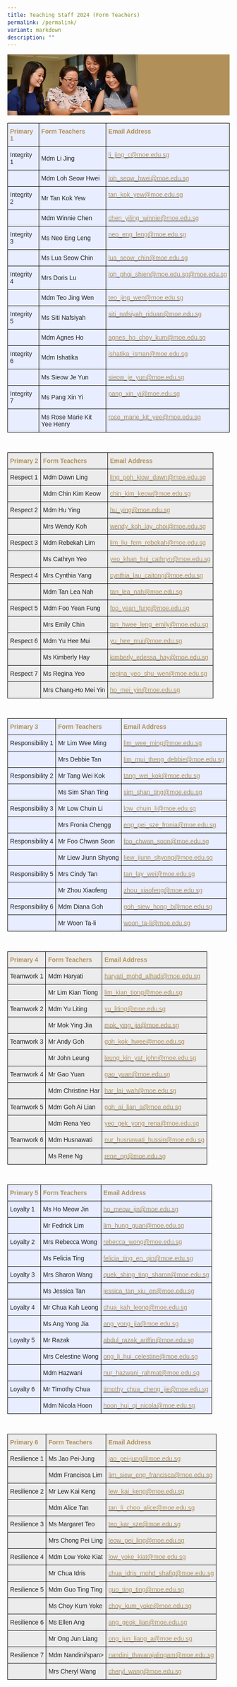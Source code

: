 ```yaml
---
title: Teaching Staff 2024 (Form Teachers)
permalink: /permalink/
variant: markdown
description: ""
---
```

![](/images/Website%20Banners%20Subpage/948x260%20masterhead%20-%20About%20Pei%20Hwa4.jpg)
<style type="text/css">
.tg  {border-collapse:collapse;border-spacing:0;}
.tg td{border-color:black;border-style:solid;border-width:1px;font-family:Arial, sans-serif;font-size:14px;
  overflow:hidden;padding:10px 5px;word-break:normal;}
.tg th{border-color:black;border-style:solid;border-width:1px;font-family:Arial, sans-serif;font-size:14px;
  font-weight:normal;overflow:hidden;padding:10px 5px;word-break:normal;}
.tg .tg-lmb7{background-color:#E8EDFF;color:#B29059;text-align:left;vertical-align:top}
.tg .tg-ys2m{background-color:#E8EDFF;color:#B29059;font-weight:bold;text-align:left;vertical-align:top}
.tg .tg-lr6o{background-color:#E8EDFF;color:#222;text-align:left;vertical-align:middle}
</style>
<table class="tg">
<thead>
  <tr>
    <th class="tg-ys2m"><span style="font-weight:700;color:#B29059">Primary 1</span></th>
    <th class="tg-ys2m"><span style="font-weight:700;color:#B29059">Form Teachers</span></th>
    <th class="tg-ys2m"><span style="font-weight:700;color:#B29059">Email Address</span></th>
  </tr>
</thead>
<tbody>
  <tr>
    <td class="tg-lr6o"><span style="color:#222">Integrity 1</span></td>
    <td class="tg-lr6o"><span style="color:#222">Mdm Li Jing</span></td>
    <td class="tg-lmb7"><a href="mailto:li_jing_c@moe.edu.sg"><span style="text-decoration:none;color:#B29059">li_jing_c@moe.edu.sg</span></a></td>
  </tr>
  <tr>
    <td class="tg-lr6o"><span style="color:#222"> </span></td>
    <td class="tg-lr6o"><span style="color:#222">Mdm Loh Seow Hwei</span></td>
    <td class="tg-lmb7"><a href="mailto:loh_seow_hwei@moe.edu.sg"><span style="text-decoration:none;color:#B29059">loh_seow_hwei@moe.edu.sg</span></a></td>
  </tr>
  <tr>
    <td class="tg-lr6o"><span style="color:#222">Integrity 2</span></td>
    <td class="tg-lr6o"><span style="color:#222">Mr Tan Kok Yew</span></td>
    <td class="tg-lmb7"><a href="mailto:tan_kok_yew@moe.edu.sg"><span style="text-decoration:none;color:#B29059">tan_kok_yew@moe.edu.sg</span></a></td>
  </tr>
  <tr>
    <td class="tg-lr6o"><span style="color:#222"> </span></td>
    <td class="tg-lr6o"><span style="color:#222">Mdm Winnie Chen</span></td>
    <td class="tg-lmb7"><a href="mailto:chen_yiling_winnie@moe.edu.sg"><span style="text-decoration:none;color:#B29059">chen_yiling_winnie@moe.edu.sg</span></a></td>
  </tr>
  <tr>
    <td class="tg-lr6o"><span style="color:#222">Integrity 3</span></td>
    <td class="tg-lr6o"><span style="color:#222">Ms Neo Eng Leng</span></td>
    <td class="tg-lmb7"><a href="mailto:neo_eng_leng@moe.edu.sg"><span style="text-decoration:none;color:#B29059">neo_eng_leng@moe.edu.sg</span></a></td>
  </tr>
  <tr>
    <td class="tg-lr6o"><span style="color:#222"> </span></td>
    <td class="tg-lr6o"><span style="color:#222">Ms Lua Seow Chin</span></td>
    <td class="tg-lmb7"><a href="mailto:lua_seow_chin@moe.edu.sg"><span style="text-decoration:none;color:#B29059">lua_seow_chin@moe.edu.sg</span></a></td>
  </tr>
  <tr>
    <td class="tg-lr6o"><span style="color:#222">Integrity 4</span></td>
    <td class="tg-lr6o"><span style="color:#222">Mrs Doris Lu</span></td>
    <td class="tg-lmb7"><a href="mailto:loh_phoi_shien@moe.edu.sg@moe.edu.sg"><span style="text-decoration:none;color:#B29059">loh_phoi_shien@moe.edu.sg@moe.edu.sg</span></a></td>
  </tr>
  <tr>
    <td class="tg-lr6o"><span style="color:#222"> </span></td>
    <td class="tg-lr6o"><span style="color:#222">Mdm Teo Jing Wen</span></td>
    <td class="tg-lmb7"><a href="mailto:teo_jing_wen@moe.edu.sg"><span style="text-decoration:none;color:#B29059">teo_jing_wen@moe.edu.sg</span></a></td>
  </tr>
  <tr>
    <td class="tg-lr6o"><span style="color:#222">Integrity 5</span></td>
    <td class="tg-lr6o"><span style="color:#222">Ms Siti Nafsiyah</span></td>
    <td class="tg-lmb7"><a href="mailto:siti_nafsiyah_riduan@moe.edu.sg"><span style="text-decoration:none;color:#B29059">siti_nafsiyah_riduan@moe.edu.sg</span></a></td>
  </tr>
  <tr>
    <td class="tg-lr6o"><span style="color:#222"> </span></td>
    <td class="tg-lr6o"><span style="color:#222">Mdm Agnes Ho</span></td>
    <td class="tg-lmb7"><a href="mailto:agnes_ho_choy_kum@moe.edu.sg"><span style="text-decoration:none;color:#B29059">agnes_ho_choy_kum@moe.edu.sg</span></a></td>
  </tr>
  <tr>
    <td class="tg-lr6o"><span style="color:#222">Integrity 6</span></td>
    <td class="tg-lr6o"><span style="color:#222">Mdm Ishatika</span></td>
    <td class="tg-lmb7"><a href="mailto:ishatika_isman@moe.edu.sg"><span style="text-decoration:none;color:#B29059">ishatika_isman@moe.edu.sg</span></a></td>
  </tr>
  <tr>
    <td class="tg-lr6o"><span style="color:#222"> </span></td>
    <td class="tg-lr6o"><span style="color:#222">Ms Sieow Je Yun</span></td>
    <td class="tg-lmb7"><a href="mailto:sieow_je_yun@moe.edu.sg"><span style="text-decoration:none;color:#B29059">sieow_je_yun@moe.edu.sg</span></a></td>
  </tr>
  <tr>
    <td class="tg-lr6o"><span style="color:#222">Integrity 7</span></td>
    <td class="tg-lr6o"><span style="color:#222">Ms Pang Xin Yi</span></td>
    <td class="tg-lmb7"><a href="mailto:pang_xin_yi@moe.edu.sg"><span style="text-decoration:none;color:#B29059">pang_xin_yi@moe.edu.sg</span></a></td>
  </tr>
  <tr>
    <td class="tg-lr6o"><span style="color:#222"> </span></td>
    <td class="tg-lr6o"><span style="color:#222">Ms Rose Marie Kit Yee Henry</span></td>
    <td class="tg-lmb7"><a href="mailto:rose_marie_kit_yee@moe.edu.sg"><span style="text-decoration:none;color:#B29059">rose_marie_kit_yee@moe.edu.sg</span></a></td>
  </tr>
</tbody>
</table>

<br>

<style type="text/css">
.tg  {border-collapse:collapse;border-spacing:0;}
.tg td{border-color:black;border-style:solid;border-width:1px;font-family:Arial, sans-serif;font-size:14px;
  overflow:hidden;padding:10px 5px;word-break:normal;}
.tg th{border-color:black;border-style:solid;border-width:1px;font-family:Arial, sans-serif;font-size:14px;
  font-weight:normal;overflow:hidden;padding:10px 5px;word-break:normal;}
.tg .tg-fxx4{background-color:#ECECEC;color:#222;text-align:left;vertical-align:middle}
.tg .tg-2x16{background-color:#ECECEC;color:#B29059;font-weight:bold;text-align:left;vertical-align:top}
.tg .tg-gqk5{background-color:#ECECEC;color:#B29059;text-align:left;vertical-align:top}
</style>
<table class="tg">
<thead>
  <tr>
    <th class="tg-2x16"><span style="font-weight:700;color:#B29059">Primary 2</span></th>
    <th class="tg-2x16"><span style="font-weight:700;color:#B29059">Form Teachers</span></th>
    <th class="tg-2x16"><span style="font-weight:700;color:#B29059">Email Address</span></th>
  </tr>
</thead>
<tbody>
  <tr>
    <td class="tg-fxx4"><span style="color:#222">Respect 1</span></td>
    <td class="tg-fxx4"><span style="color:#222">Mdm Dawn Ling</span></td>
    <td class="tg-gqk5"><a href="mailto:ling_poh_kiow_dawn@moe.edu.sg"><span style="text-decoration:none;color:#B29059">ling_poh_kiow_dawn@moe.edu.sg</span></a></td>
  </tr>
  <tr>
    <td class="tg-fxx4"><span style="color:#222"> </span></td>
    <td class="tg-fxx4"><span style="color:#222">Mdm Chin Kim Keow</span></td>
    <td class="tg-gqk5"><a href="mailto:chin_kim_keow@moe.edu.sg"><span style="text-decoration:none;color:#B29059">chin_kim_keow@moe.edu.sg</span></a></td>
  </tr>
  <tr>
    <td class="tg-fxx4"><span style="color:#222">Respect 2</span></td>
    <td class="tg-fxx4"><span style="color:#222">Mdm Hu Ying</span></td>
    <td class="tg-gqk5"><a href="mailto:hu_ying@moe.edu.sg"><span style="text-decoration:none;color:#B29059">hu_ying@moe.edu.sg</span></a></td>
  </tr>
  <tr>
    <td class="tg-fxx4"><span style="color:#222"> </span></td>
    <td class="tg-fxx4"><span style="color:#222">Mrs Wendy Koh</span></td>
    <td class="tg-gqk5"><a href="mailto:wendy_koh_lay_choi@moe.edu.sg"><span style="text-decoration:none;color:#B29059">wendy_koh_lay_choi@moe.edu.sg</span></a></td>
  </tr>
  <tr>
    <td class="tg-fxx4"><span style="color:#222">Respect 3</span></td>
    <td class="tg-fxx4"><span style="color:#222">Mdm Rebekah Lim</span></td>
    <td class="tg-gqk5"><a href="mailto:lim_liu_fern_rebekah@moe.edu.sg"><span style="text-decoration:none;color:#B29059">lim_liu_fern_rebekah@moe.edu.sg</span></a></td>
  </tr>
  <tr>
    <td class="tg-fxx4"><span style="color:#222"> </span></td>
    <td class="tg-fxx4"><span style="color:#222">Ms Cathryn Yeo</span></td>
    <td class="tg-gqk5"><a href="mailto:yeo_khan_hui_cathryn@moe.edu.sg"><span style="text-decoration:none;color:#B29059">yeo_khan_hui_cathryn@moe.edu.sg</span></a></td>
  </tr>
  <tr>
    <td class="tg-fxx4"><span style="color:#222">Respect 4</span></td>
    <td class="tg-fxx4"><span style="color:#222">Mrs Cynthia Yang</span></td>
    <td class="tg-gqk5"><a href="mailto:cynthia_lau_caitong@moe.edu.sg"><span style="text-decoration:none;color:#B29059">cynthia_lau_caitong@moe.edu.sg</span></a></td>
  </tr>
  <tr>
    <td class="tg-fxx4"><span style="color:#222"> </span></td>
    <td class="tg-fxx4"><span style="color:#222">Mdm Tan Lea Nah</span></td>
    <td class="tg-gqk5"><a href="mailto:tan_lea_nah@moe.edu.sg"><span style="text-decoration:none;color:#B29059">tan_lea_nah@moe.edu.sg</span></a></td>
  </tr>
  <tr>
    <td class="tg-fxx4"><span style="color:#222">Respect 5</span></td>
    <td class="tg-fxx4"><span style="color:#222">Mdm Foo Yean Fung</span></td>
    <td class="tg-gqk5"><a href="mailto:foo_yean_fung@moe.edu.sg"><span style="text-decoration:none;color:#B29059">foo_yean_fung@moe.edu.sg</span></a></td>
  </tr>
  <tr>
    <td class="tg-fxx4"><span style="color:#222"> </span></td>
    <td class="tg-fxx4"><span style="color:#222">Mrs Emily Chin</span></td>
    <td class="tg-gqk5"><a href="mailto:tan_hwee_leng_emily@moe.edu.sg"><span style="text-decoration:none;color:#B29059">tan_hwee_leng_emily@moe.edu.sg</span></a></td>
  </tr>
  <tr>
    <td class="tg-fxx4"><span style="color:#222">Respect 6</span></td>
    <td class="tg-fxx4"><span style="color:#222">Mdm Yu Hee Mui</span></td>
    <td class="tg-gqk5"><a href="mailto:yu_hee_mui@moe.edu.sg"><span style="text-decoration:none;color:#B29059">yu_hee_mui@moe.edu.sg</span></a></td>
  </tr>
  <tr>
    <td class="tg-fxx4"><span style="color:#222"> </span></td>
    <td class="tg-fxx4"><span style="color:#222">Ms Kimberly Hay</span></td>
    <td class="tg-gqk5"><a href="mailto:kimberly_edessa_hay@moe.edu.sg"><span style="text-decoration:none;color:#B29059">kimberly_edessa_hay@moe.edu.sg</span></a></td>
  </tr>
  <tr>
    <td class="tg-fxx4"><span style="color:#222">Respect 7</span></td>
    <td class="tg-fxx4"><span style="color:#222">Ms Regina Yeo</span></td>
    <td class="tg-gqk5"><a href="mailto:regina_yeo_shu_wen@moe.edu.sg"><span style="text-decoration:none;color:#B29059">regina_yeo_shu_wen@moe.edu.sg</span></a></td>
  </tr>
  <tr>
    <td class="tg-fxx4"><span style="color:#222"> </span></td>
    <td class="tg-fxx4"><span style="color:#222">Mrs Chang-Ho Mei Yin</span></td>
    <td class="tg-gqk5"><a href="mailto:ho_mei_yin@moe.edu.sg"><span style="text-decoration:none;color:#B29059">ho_mei_yin@moe.edu.sg</span></a></td>
  </tr>
</tbody>
</table>

<br>

<style type="text/css">
.tg  {border-collapse:collapse;border-spacing:0;}
.tg td{border-color:black;border-style:solid;border-width:1px;font-family:Arial, sans-serif;font-size:14px;
  overflow:hidden;padding:10px 5px;word-break:normal;}
.tg th{border-color:black;border-style:solid;border-width:1px;font-family:Arial, sans-serif;font-size:14px;
  font-weight:normal;overflow:hidden;padding:10px 5px;word-break:normal;}
.tg .tg-lmb7{background-color:#E8EDFF;color:#B29059;text-align:left;vertical-align:top}
.tg .tg-ys2m{background-color:#E8EDFF;color:#B29059;font-weight:bold;text-align:left;vertical-align:top}
.tg .tg-lr6o{background-color:#E8EDFF;color:#222;text-align:left;vertical-align:middle}
</style>
<table class="tg">
<thead>
  <tr>
    <th class="tg-ys2m"><span style="font-weight:700;color:#B29059">Primary 3</span></th>
    <th class="tg-ys2m"><span style="font-weight:700;color:#B29059">Form Teachers</span></th>
    <th class="tg-ys2m"><span style="font-weight:700;color:#B29059">Email Address</span></th>
  </tr>
</thead>
<tbody>
  <tr>
    <td class="tg-lr6o"><span style="color:#222">Responsibility 1</span></td>
    <td class="tg-lr6o"><span style="color:#222">Mr Lim Wee Ming</span></td>
    <td class="tg-lmb7"><a href="mailto:lim_wee_ming@moe.edu.sg"><span style="text-decoration:none;color:#B29059">lim_wee_ming@moe.edu.sg</span></a></td>
  </tr>
  <tr>
    <td class="tg-lr6o"><span style="color:#222"> </span></td>
    <td class="tg-lr6o"><span style="color:#222">Mrs Debbie Tan</span></td>
    <td class="tg-lmb7"><a href="mailto:lim_mui_theng_debbie@moe.edu.sg"><span style="text-decoration:none;color:#B29059">lim_mui_theng_debbie@moe.edu.sg</span></a></td>
  </tr>
  <tr>
    <td class="tg-lr6o"><span style="color:#222">Responsibility 2</span></td>
    <td class="tg-lr6o"><span style="color:#222">Mr Tang Wei Kok</span></td>
    <td class="tg-lmb7"><a href="mailto:tang_wei_kok@moe.edu.sg"><span style="text-decoration:none;color:#B29059">tang_wei_kok@moe.edu.sg</span></a></td>
  </tr>
  <tr>
    <td class="tg-lr6o"><span style="color:#222"> </span></td>
    <td class="tg-lr6o"><span style="color:#222">Ms Sim Shan Ting</span></td>
    <td class="tg-lmb7"><a href="mailto:sim_shan_ting@moe.edu.sg"><span style="text-decoration:none;color:#B29059">sim_shan_ting@moe.edu.sg</span></a></td>
  </tr>
  <tr>
    <td class="tg-lr6o"><span style="color:#222">Responsibility 3</span></td>
    <td class="tg-lr6o"><span style="color:#222">Mr Low Chuin Li</span></td>
    <td class="tg-lmb7"><a href="mailto:low_chuin_li@moe.edu.sg"><span style="text-decoration:none;color:#B29059">low_chuin_li@moe.edu.sg</span></a></td>
  </tr>
  <tr>
    <td class="tg-lr6o"><span style="color:#222"> </span></td>
    <td class="tg-lr6o"><span style="color:#222">Mrs Fronia Chengg</span></td>
    <td class="tg-lmb7"><a href="mailto:eng_pei_sze_fronia@moe.edu.sg%C2%A0"><span style="text-decoration:none;color:#B29059">eng_pei_sze_fronia@moe.edu.sg </span></a></td>
  </tr>
  <tr>
    <td class="tg-lr6o"><span style="color:#222">Responsibility 4</span></td>
    <td class="tg-lr6o"><span style="color:#222">Mr Foo Chwan Soon</span></td>
    <td class="tg-lmb7"><a href="mailto:foo_chwan_soon@moe.edu.sg"><span style="text-decoration:none;color:#B29059">foo_chwan_soon@moe.edu.sg</span></a></td>
  </tr>
  <tr>
    <td class="tg-lr6o"><span style="color:#222"> </span></td>
    <td class="tg-lr6o"><span style="color:#222">Mr Liew Jiunn Shyong</span></td>
    <td class="tg-lmb7"><a href="mailto:liew_jiunn_shyong@moe.edu.sg"><span style="text-decoration:none;color:#B29059">liew_jiunn_shyong@moe.edu.sg</span></a></td>
  </tr>
  <tr>
    <td class="tg-lr6o"><span style="color:#222">Responsibility 5</span></td>
    <td class="tg-lr6o"><span style="color:#222">Mrs Cindy Tan</span></td>
    <td class="tg-lmb7"><a href="mailto:tan_lay_wei@moe.edu.sg"><span style="text-decoration:none;color:#B29059">tan_lay_wei@moe.edu.sg</span></a></td>
  </tr>
  <tr>
    <td class="tg-lr6o"><span style="color:#222"> </span></td>
    <td class="tg-lr6o"><span style="color:#222">Mr Zhou Xiaofeng</span></td>
    <td class="tg-lmb7"><a href="mailto:zhou_xiaofeng@moe.edu.sg"><span style="text-decoration:none;color:#B29059">zhou_xiaofeng@moe.edu.sg</span></a></td>
  </tr>
  <tr>
    <td class="tg-lr6o"><span style="color:#222">Responsibility 6</span></td>
    <td class="tg-lr6o"><span style="color:#222">Mdm Diana Goh</span></td>
    <td class="tg-lmb7"><a href="mailto:goh_siew_hong_b@moe.edu.sg"><span style="text-decoration:none;color:#B29059">goh_siew_hong_b@moe.edu.sg</span></a></td>
  </tr>
  <tr>
    <td class="tg-lr6o"><span style="color:#222"> </span></td>
    <td class="tg-lr6o"><span style="color:#222">Mr Woon Ta-li</span></td>
    <td class="tg-lmb7"><a href="mailto:woon_ta-li@moe.edu.sg"><span style="text-decoration:none;color:#B29059">woon_ta-li@moe.edu.sg</span></a></td>
  </tr>
</tbody>
</table>

<br>

<style type="text/css">
.tg  {border-collapse:collapse;border-spacing:0;}
.tg td{border-color:black;border-style:solid;border-width:1px;font-family:Arial, sans-serif;font-size:14px;
  overflow:hidden;padding:10px 5px;word-break:normal;}
.tg th{border-color:black;border-style:solid;border-width:1px;font-family:Arial, sans-serif;font-size:14px;
  font-weight:normal;overflow:hidden;padding:10px 5px;word-break:normal;}
.tg .tg-fxx4{background-color:#ECECEC;color:#222;text-align:left;vertical-align:middle}
.tg .tg-2x16{background-color:#ECECEC;color:#B29059;font-weight:bold;text-align:left;vertical-align:top}
.tg .tg-gqk5{background-color:#ECECEC;color:#B29059;text-align:left;vertical-align:top}
</style>
<table class="tg">
<thead>
  <tr>
    <th class="tg-2x16"><span style="font-weight:700;color:#B29059">Primary 4</span></th>
    <th class="tg-2x16"><span style="font-weight:700;color:#B29059">Form Teachers</span></th>
    <th class="tg-2x16"><span style="font-weight:700;color:#B29059">Email Address</span></th>
  </tr>
</thead>
<tbody>
  <tr>
    <td class="tg-fxx4"><span style="color:#222">Teamwork 1</span></td>
    <td class="tg-fxx4"><span style="color:#222">Mdm Haryati</span></td>
    <td class="tg-gqk5"><a href="mailto:haryati_mohd_alhadi@moe.edu.sg"><span style="text-decoration:none;color:#B29059">haryati_mohd_alhadi@moe.edu.sg</span></a></td>
  </tr>
  <tr>
    <td class="tg-fxx4"><span style="color:#222"> </span></td>
    <td class="tg-fxx4"><span style="color:#222">Mr Lim Kian Tiong</span></td>
    <td class="tg-gqk5"><a href="mailto:lim_kian_tiong@moe.edu.sg"><span style="text-decoration:none;color:#B29059">lim_kian_tiong@moe.edu.sg</span></a></td>
  </tr>
  <tr>
    <td class="tg-fxx4"><span style="color:#222">Teamwork 2</span></td>
    <td class="tg-fxx4"><span style="color:#222">Mdm Yu Liting</span></td>
    <td class="tg-gqk5"><a href="mailto:yu_liting@moe.edu.sg"><span style="text-decoration:none;color:#B29059">yu_liting@moe.edu.sg</span></a></td>
  </tr>
  <tr>
    <td class="tg-fxx4"><span style="color:#222"> </span></td>
    <td class="tg-fxx4"><span style="color:#222">Mr Mok Ying Jia</span></td>
    <td class="tg-gqk5"><a href="mailto:mok_ying_jia@moe.edu.sg"><span style="text-decoration:none;color:#B29059">mok_ying_jia@moe.edu.sg</span></a></td>
  </tr>
  <tr>
    <td class="tg-fxx4"><span style="color:#222">Teamwork 3</span></td>
    <td class="tg-fxx4"><span style="color:#222">Mr Andy Goh</span></td>
    <td class="tg-gqk5"><a href="mailto:goh_kok_hwee@moe.edu.sg"><span style="text-decoration:none;color:#B29059">goh_kok_hwee@moe.edu.sg</span></a></td>
  </tr>
  <tr>
    <td class="tg-fxx4"><span style="color:#222"> </span></td>
    <td class="tg-fxx4"><span style="color:#222">Mr John Leung</span></td>
    <td class="tg-gqk5"><a href="mailto:leung_kin_yat_john@moe.edu.sg"><span style="text-decoration:none;color:#B29059">leung_kin_yat_john@moe.edu.sg</span></a></td>
  </tr>
  <tr>
    <td class="tg-fxx4"><span style="color:#222">Teamwork 4</span></td>
    <td class="tg-fxx4"><span style="color:#222">Mr Gao Yuan</span></td>
    <td class="tg-gqk5"><a href="mailto:gao_yuan@moe.edu.sg"><span style="text-decoration:none;color:#B29059">gao_yuan@moe.edu.sg</span></a></td>
  </tr>
  <tr>
    <td class="tg-fxx4"><span style="color:#222"> </span></td>
    <td class="tg-fxx4"><span style="color:#222">Mdm Christine Har</span></td>
    <td class="tg-gqk5"><a href="mailto:har_lai_wah@moe.edu.sg"><span style="text-decoration:none;color:#B29059">har_lai_wah@moe.edu.sg</span></a></td>
  </tr>
  <tr>
    <td class="tg-fxx4"><span style="color:#222">Teamwork 5</span></td>
    <td class="tg-fxx4"><span style="color:#222">Mdm Goh Ai Lian</span></td>
    <td class="tg-gqk5"><a href="mailto:goh_ai_lian_a@moe.edu.sg"><span style="text-decoration:none;color:#B29059">goh_ai_lian_a@moe.edu.sg</span></a></td>
  </tr>
  <tr>
    <td class="tg-fxx4"><span style="color:#222"> </span></td>
    <td class="tg-fxx4"><span style="color:#222">Mdm Rena Yeo</span></td>
    <td class="tg-gqk5"><a href="mailto:yeo_gek_yong_rena@moe.edu.sg"><span style="text-decoration:none;color:#B29059">yeo_gek_yong_rena@moe.edu.sg</span></a></td>
  </tr>
  <tr>
    <td class="tg-fxx4"><span style="color:#222">Teamwork 6</span></td>
    <td class="tg-fxx4"><span style="color:#222">Mdm Husnawati</span></td>
    <td class="tg-gqk5"><a href="mailto:nur_husnawati_hussin@moe.edu.sg"><span style="text-decoration:none;color:#B29059">nur_husnawati_hussin@moe.edu.sg</span></a></td>
  </tr>
  <tr>
    <td class="tg-fxx4"><span style="color:#222"> </span></td>
    <td class="tg-fxx4"><span style="color:#222">Ms Rene Ng</span></td>
    <td class="tg-gqk5"><a href="mailto:rene_ng@moe.edu.sg"><span style="text-decoration:none;color:#B29059">rene_ng@moe.edu.sg </span></a></td>
  </tr>
</tbody>
</table>

<br>

<style type="text/css">
.tg  {border-collapse:collapse;border-spacing:0;}
.tg td{border-color:black;border-style:solid;border-width:1px;font-family:Arial, sans-serif;font-size:14px;
  overflow:hidden;padding:10px 5px;word-break:normal;}
.tg th{border-color:black;border-style:solid;border-width:1px;font-family:Arial, sans-serif;font-size:14px;
  font-weight:normal;overflow:hidden;padding:10px 5px;word-break:normal;}
.tg .tg-lmb7{background-color:#E8EDFF;color:#B29059;text-align:left;vertical-align:top}
.tg .tg-ys2m{background-color:#E8EDFF;color:#B29059;font-weight:bold;text-align:left;vertical-align:top}
.tg .tg-lr6o{background-color:#E8EDFF;color:#222;text-align:left;vertical-align:middle}
</style>
<table class="tg">
<thead>
  <tr>
    <th class="tg-ys2m"><span style="font-weight:700;color:#B29059">Primary 5</span></th>
    <th class="tg-ys2m"><span style="font-weight:700;color:#B29059">Form Teachers</span></th>
    <th class="tg-ys2m"><span style="font-weight:700;color:#B29059">Email Address</span></th>
  </tr>
</thead>
<tbody>
  <tr>
    <td class="tg-lr6o"><span style="color:#222">Loyalty 1</span></td>
    <td class="tg-lr6o"><span style="color:#222">Ms Ho Meow Jin</span></td>
    <td class="tg-lmb7"><a href="mailto:ho_meow_jin@moe.edu.sg"><span style="text-decoration:none;color:#B29059">ho_meow_jin@moe.edu.sg</span></a></td>
  </tr>
  <tr>
    <td class="tg-lr6o"><span style="color:#222"> </span></td>
    <td class="tg-lr6o"><span style="color:#222">Mr Fedrick Lim</span></td>
    <td class="tg-lmb7"><a href="mailto:lim_hung_guan@moe.edu.sg"><span style="text-decoration:none;color:#B29059">lim_hung_guan@moe.edu.sg</span></a></td>
  </tr>
  <tr>
    <td class="tg-lr6o"><span style="color:#222">Loyalty 2</span></td>
    <td class="tg-lr6o"><span style="color:#222">Mrs Rebecca Wong</span></td>
    <td class="tg-lmb7"><a href="mailto:rebecca_wong@moe.edu.sg"><span style="text-decoration:none;color:#B29059">rebecca_wong@moe.edu.sg</span></a></td>
  </tr>
	 <tr>
    <td class="tg-lr6o"><span style="color:#222"> </span></td>
    <td class="tg-lr6o"><span style="color:#222">Ms Felicia Ting</span></td>
    <td class="tg-lmb7"><a href="mailto:felicia_ting_en_qin@moe.edu.sg"><span style="text-decoration:none;color:#B29059">felicia_ting_en_qin@moe.edu.sg</span></a></td>
  </tr>
    <tr>
    <td class="tg-lr6o"><span style="color:#222">Loyalty 3</span></td>
    <td class="tg-lr6o"><span style="color:#222">Mrs Sharon Wang</span></td>
    <td class="tg-lmb7"><a href="mailto:quek_shing_ting_sharon@moe.edu.sg"><span style="text-decoration:none;color:#B29059">quek_shing_ting_sharon@moe.edu.sg</span></a></td>
  </tr>
  <tr>
    <td class="tg-lr6o"><span style="color:#222"> </span></td>
    <td class="tg-lr6o"><span style="color:#222">Ms Jessica Tan</span></td>
    <td class="tg-lmb7"><a href="mailto:jessica_tan_xiu_en@moe.edu.sg"><span style="text-decoration:none;color:#B29059">jessica_tan_xiu_en@moe.edu.sg</span></a></td>
  </tr>
  <tr>
    <td class="tg-lr6o"><span style="color:#222">Loyalty 4</span></td>
    <td class="tg-lr6o"><span style="color:#222">Mr Chua Kah Leong</span></td>
    <td class="tg-lmb7"><a href="mailto:chua_kah_leong@moe.edu.sg"><span style="text-decoration:none;color:#B29059">chua_kah_leong@moe.edu.sg</span></a><br></td>
  </tr>
  <tr>
    <td class="tg-lr6o"><span style="color:#222"> </span></td>
    <td class="tg-lr6o"><span style="color:#222">Ms Ang Yong Jia</span></td>
    <td class="tg-lmb7"><a href="mailto:ang_yong_jia@moe.edu.sg"><span style="text-decoration:none;color:#B29059">ang_yong_jia@moe.edu.sg</span></a></td>
  </tr>
  <tr>
    <td class="tg-lr6o"><span style="color:#222">Loyalty 5</span></td>
    <td class="tg-lr6o"><span style="color:#222">Mr Razak</span></td>
    <td class="tg-lmb7"><a href="mailto:abdul_razak_ariffin@moe.edu.sg"><span style="text-decoration:none;color:#B29059">abdul_razak_ariffin@moe.edu.sg</span></a></td>
  </tr>
  <tr>
    <td class="tg-lr6o"><span style="color:#222"> </span></td>
    <td class="tg-lr6o"><span style="color:#222">Mrs Celestine Wong</span></td>
    <td class="tg-lmb7"><a href="mailto:ong_li_hui_celestine@moe.edu.sg"><span style="text-decoration:none;color:#B29059">ong_li_hui_celestine@moe.edu.sg</span></a></td>
  </tr>
   <tr>
    <td class="tg-lr6o"><span style="color:#222"> </span></td>
    <td class="tg-lr6o"><span style="color:#222">Mdm Hazwani</span></td>
    <td class="tg-lmb7"><a href="mailto:nur_hazwani_rahmat@moe.edu.sg"><span style="text-decoration:none;color:#B29059">nur_hazwani_rahmat@moe.edu.sg</span></a></td>
  </tr>
  <tr>
    <td class="tg-lr6o"><span style="color:#222">Loyalty 6</span></td>
    <td class="tg-lr6o"><span style="color:#222">Mr Timothy Chua</span></td>
    <td class="tg-lmb7"><a href="mailto:timothy_chua_cheng_jie@moe.edu.sg"><span style="text-decoration:none;color:#B29059">timothy_chua_cheng_jie@moe.edu.sg</span></a></td>
  </tr>
  <tr>
    <td class="tg-lr6o"><span style="color:#222"> </span></td>
    <td class="tg-lr6o"><span style="color:#222">Mdm Nicola Hoon</span></td>
    <td class="tg-lmb7"><a href="mailto:hoon_hui_qi_nicola@moe.edu.sg"><span style="text-decoration:none;color:#B29059">hoon_hui_qi_nicola@moe.edu.sg</span></a></td>
  </tr>
  </tbody>
</table>

<br>

<style type="text/css">
.tg  {border-collapse:collapse;border-spacing:0;}
.tg td{border-color:black;border-style:solid;border-width:1px;font-family:Arial, sans-serif;font-size:14px;
  overflow:hidden;padding:10px 5px;word-break:normal;}
.tg th{border-color:black;border-style:solid;border-width:1px;font-family:Arial, sans-serif;font-size:14px;
  font-weight:normal;overflow:hidden;padding:10px 5px;word-break:normal;}
.tg .tg-fxx4{background-color:#ECECEC;color:#222;text-align:left;vertical-align:middle}
.tg .tg-2x16{background-color:#ECECEC;color:#B29059;font-weight:bold;text-align:left;vertical-align:top}
.tg .tg-gqk5{background-color:#ECECEC;color:#B29059;text-align:left;vertical-align:top}
</style>
<table class="tg">
<thead>
  <tr>
    <th class="tg-2x16"><span style="font-weight:700;color:#B29059">Primary 6</span></th>
    <th class="tg-2x16"><span style="font-weight:700;color:#B29059">Form Teachers</span></th>
    <th class="tg-2x16"><span style="font-weight:700;color:#B29059">Email Address</span></th>
  </tr>
</thead>
<tbody>
  <tr>
    <td class="tg-fxx4"><span style="color:#222">Resilience 1</span></td>
    <td class="tg-fxx4"><span style="color:#222">Ms Jao Pei-Jung</span></td>
    <td class="tg-gqk5"><a href="mailto:jao_pei-jung@moe.edu.sg"><span style="text-decoration:none;color:#B29059">jao_pei-jung@moe.edu.sg</span></a></td>
  </tr>
  <tr>
    <td class="tg-fxx4"><span style="color:#222"> </span></td>
    <td class="tg-fxx4"><span style="color:#222">Mdm Francisca Lim</span></td>
    <td class="tg-gqk5"><a href="mailto:lim_siew_eng_francisca@moe.edu.sg"><span style="text-decoration:none;color:#B29059">lim_siew_eng_francisca@moe.edu.sg</span></a></td>
  </tr>
  <tr>
    <td class="tg-fxx4"><span style="color:#222">Resilience 2</span></td>
    <td class="tg-fxx4"><span style="color:#222">Mr Lew Kai Keng</span></td>
    <td class="tg-gqk5"><a href="mailto:lew_kai_keng@moe.edu.sg"><span style="text-decoration:none;color:#B29059">lew_kai_keng@moe.edu.sg</span></a></td>
  </tr>
  <tr>
    <td class="tg-fxx4"><span style="color:#222"> </span></td>
    <td class="tg-fxx4"><span style="color:#222">Mdm Alice Tan</span></td>
    <td class="tg-gqk5"><a href="mailto:tan_li_choo_alice@moe.edu.sg"><span style="text-decoration:none;color:#B29059">tan_li_choo_alice@moe.edu.sg</span></a></td>
  </tr>
  <tr>
    <td class="tg-fxx4"><span style="color:#222">Resilience 3</span></td>
    <td class="tg-fxx4"><span style="color:#222">Ms Margaret Teo</span></td>
    <td class="tg-gqk5"><a href="mailto:teo_kar_sze@moe.edu.sg"><span style="text-decoration:none;color:#B29059">teo_kar_sze@moe.edu.sg</span></a></td>
  </tr>
  <tr>
    <td class="tg-fxx4"><span style="color:#222"> </span></td>
    <td class="tg-fxx4"><span style="color:#222">Mrs Chong Pei Ling</span></td>
    <td class="tg-gqk5"><a href="mailto:leow_pei_ling@moe.edu.sg"><span style="text-decoration:none;color:#B29059">leow_pei_ling@moe.edu.sg</span></a></td>
  </tr>
  <tr>
    <td class="tg-fxx4"><span style="color:#222">Resilience 4</span></td>
    <td class="tg-fxx4"><span style="color:#222">Mdm Low Yoke Kiat</span></td>
    <td class="tg-gqk5"><a href="mailto:low_yoke_kiat@moe.edu.sg"><span style="text-decoration:none;color:#B29059">low_yoke_kiat@moe.edu.sg</span></a></td>
  </tr>
  <tr>
    <td class="tg-fxx4"><span style="color:#222"> </span></td>
    <td class="tg-fxx4"><span style="color:#222">Mr Chua Idris</span></td>
    <td class="tg-gqk5"><a href="mailto:chua_idris_mohd_shafiq@moe.edu.sg"><span style="text-decoration:none;color:#B29059">chua_idris_mohd_shafiq@moe.edu.sg</span></a></td>
  </tr>
  <tr>
    <td class="tg-fxx4"><span style="color:#222">Resilience 5</span></td>
    <td class="tg-fxx4"><span style="color:#222">Mdm Guo Ting Ting</span></td>
    <td class="tg-gqk5"><a href="mailto:guo_ting_tingmoe.edu.sg"><span style="text-decoration:none;color:#B29059">guo_ting_ting@moe.edu.sg</span></a></td>
  </tr>
  <tr>
    <td class="tg-fxx4"><span style="color:#222"> </span></td>
    <td class="tg-fxx4"><span style="color:#222">Ms Choy Kum Yoke</span></td>
    <td class="tg-gqk5"><a href="mailto:choy_kum_yoke@moe.edu.sg"><span style="text-decoration:none;color:#B29059">choy_kum_yoke@moe.edu.sg</span></a></td>
  </tr>
  <tr>
    <td class="tg-fxx4"><span style="color:#222">Resilience 6</span></td>
    <td class="tg-fxx4"><span style="color:#222">Ms Ellen Ang</span></td>
    <td class="tg-gqk5"><a href="mailto:ang_geok_lian@moe.edu.sg"><span style="text-decoration:none;color:#B29059">ang_geok_lian@moe.edu.sg</span></a></td>
  </tr>
  <tr>
    <td class="tg-fxx4"><span style="color:#222"> </span></td>
    <td class="tg-fxx4"><span style="color:#222">Mr Ong Jun Liang</span></td>
    <td class="tg-gqk5"><a href="mailto:ong_jun_liang_a@moe.edu.sg"><span style="text-decoration:none;color:#B29059">ong_jun_liang_a@moe.edu.sg</span></a></td>
  </tr>
  <tr>
    <td class="tg-fxx4"><span style="color:#222">Resilience 7</span></td>
    <td class="tg-fxx4"><span style="color:#222">Mdm Nandini/span&gt;</span></td>
    <td class="tg-gqk5"><a href="mailto:nandini_thavarajalingam@moe.edu.sg"><span style="text-decoration:none;color:#B29059">nandini_thavarajalingam@moe.edu.sg</span></a></td>
  </tr>
  <tr>
    <td class="tg-fxx4"><span style="color:#222"> </span></td>
    <td class="tg-fxx4"><span style="color:#222">Mrs Cheryl Wang</span></td>
    <td class="tg-gqk5"><a href="mailto:cheryl_wang@moe.edu.sg"><span style="text-decoration:none;color:#B29059">cheryl_wang@moe.edu.sg</span></a></td>
  </tr>
</tbody>
</table>